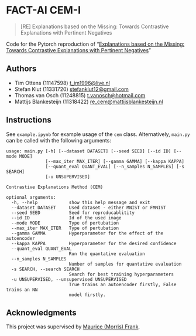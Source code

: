 # FACT-AI CEM-I
> [RE] Explanations based on the Missing: Towards Contrastive Explanations with Pertinent Negatives

Code for the Pytorch reproduction of “[Explanations based on the Missing: Towards Contrastive Explanations with Pertinent Negatives](https://arxiv.org/abs/1802.07623)”

## Authors
- Tim Ottens (11147598) [t_im1996@live.nl](mailto:t_im1996@live.nl)
- Stefan Klut (11331720) [stefanklut12@gmail.com](mailto:stefanklut12@gmail.com)
- Thomas van Osch (11248815) [t.vanosch@hotmail.com](mailto:t.vanosch@hotmail.com)
- Mattijs Blankesteijn (11318422) [re_cem@mattijsblankesteijn.nl](mailto:re_cem@mattijsblankesteijn.nl)

## Instructions
See `example.ipynb` for example usage of the `cem` class. Alternatively, `main.py` can be called with the following arguments:

```
usage: main.py [-h] [--dataset DATASET] [--seed SEED] [--id ID] [--mode MODE]
               [--max_iter MAX_ITER] [--gamma GAMMA] [--kappa KAPPA]
               [--quant_eval QUANT_EVAL] [--n_samples N_SAMPLES] [-s SEARCH]
               [-u UNSUPERVISED]

Contrastive Explanations Method (CEM)

optional arguments:
  -h, --help            show this help message and exit
  --dataset DATASET     Used dataset - either MNIST or FMNIST
  --seed SEED           Seed for reproducablitity
  --id ID               Id of the used image
  --mode MODE           Type of pertubation
  --max_iter MAX_ITER   Type of pertubation
  --gamma GAMMA         Hyperparameter for the effect of the autoencoder
  --kappa KAPPA         Hyperparameter for the desired confidence
  --quant_eval QUANT_EVAL
                        Run the quantative evaluation
  --n_samples N_SAMPLES
                        Number of samples for quantative evaluation
  -s SEARCH, --search SEARCH
                        Search for best training hyperparameters
  -u UNSUPERVISED, --unsupervised UNSUPERVISED
                        True trains an autoencoder firstly, False trains an NN
                        model firstly.
```

## Acknowledgments
This project was supervised by [Maurice (Morris) Frank](https://morris-frank.dev/).

